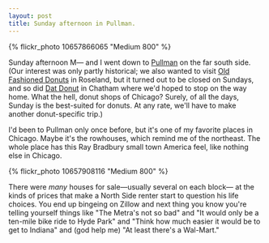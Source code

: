 ```yaml
---
layout: post
title: Sunday afternoon in Pullman.
---
```


{% flickr_photo 10657866065 "Medium 800" %}

Sunday afternoon M&mdash; and I went down to <a href="http://www.pullman-museum.org/">Pullman</a> on the far south side. (Our interest was only partly historical; we also wanted to visit <a href="http://www.yelp.com/biz/old-fashioned-donuts-chicago">Old Fashioned Donuts</a> in Roseland, but it turned out to be closed on Sundays, and so did <a href="http://www.yelp.com/biz/dat-donut-chicago">Dat Donut</a> in Chatham where we'd hoped to stop on the way home. What the hell, donut shops of Chicago? Surely, of all the days, Sunday is the best-suited for donuts. At any rate, we'll have to make another donut-specific trip.)

I'd been to Pullman only once before, but it's one of my favorite places in Chicago. Maybe it's the rowhouses, which remind me of the northeast. The whole place has this Ray Bradbury small town America feel, like nothing else in Chicago.

{% flickr_photo 10657908116 "Medium 800" %}

There were <i>many</i> houses for sale&mdash;usually several on each block&mdash; at the kinds of prices that make a North Side renter start to question his life choices. You end up bingeing on Zillow and next thing you know you're telling yourself things like "The Metra's not so bad" and "It would only be a ten-mile bike ride to Hyde Park" and "Think how much easier it would be to get to Indiana" and (god help me) "At least there's a Wal-Mart."